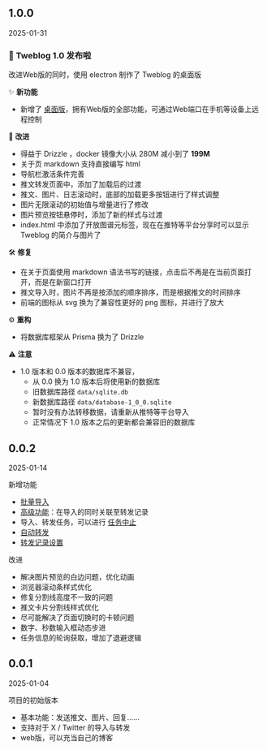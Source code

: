 ## 1.0.0
2025-01-31

### 🎉 Tweblog 1.0 发布啦
改进Web版的同时，使用 electron 制作了 Tweblog 的桌面版

✨ **新功能**
- 新增了 [桌面版](https://tweblog.com/guide/desktop)，拥有Web版的全部功能，可通过Web端口在手机等设备上远程控制

🧱 **改进**
- 得益于 Drizzle ，docker 镜像大小从 280M 减小到了 **199M**
- 关于页 markdown 支持直接编写 html
- 导航栏激活条件完善
- 推文转发页面中，添加了加载后的过渡
- 推文、图片、日志滚动时，底部的加载更多按钮进行了样式调整
- 图片无限滚动的初始值与增量进行了修改
- 图片预览按钮悬停时，添加了新的样式与过渡
- index.html 中添加了开放图谱元标签，现在在推特等平台分享时可以显示 Tweblog 的简介与图片了

🛠 **修复**
- 在关于页面使用 markdown 语法书写的链接，点击后不再是在当前页面打开，而是在新窗口打开
- 推文导入时，图片不再是按添加的顺序排序，而是根据推文的时间排序
- 前端的图标从 svg 换为了兼容性更好的 png 图标，并进行了放大

⚙ **重构**
- 将数据库框架从 Prisma 换为了 Drizzle

⚠ **注意**
- 1.0 版本和 0.0 版本的数据库不兼容，
	- 从 0.0 换为 1.0 版本后将使用新的数据库
	- 旧数据库路径 `data/sqlite.db`
	- 新数据库路径 `data/database-1_0_0.sqlite`
	- 暂时没有办法转移数据，请重新从推特等平台导入
	- 正常情况下 1.0 版本之后的更新都会兼容旧的数据库



## 0.0.2[​](https://tweblog.com/guide/changelog#_0-0-2)
2025-01-14

新增功能
- [批量导入](https://tweblog.com/guide/feature/tweet-import#%E6%89%B9%E9%87%8F%E5%AF%BC%E5%85%A5)
- [高级功能](https://tweblog.com/guide/feature/tweet-import#%E9%AB%98%E7%BA%A7%E5%8A%9F%E8%83%BD)：在导入的同时关联至转发记录
- 导入、转发任务，可以进行 [任务中止](https://tweblog.com/guide/feature/tweet-import#%E4%BB%BB%E5%8A%A1%E4%B8%AD%E6%AD%A2)
- [自动转发](https://tweblog.com/guide/feature/tweet-forward#%E8%87%AA%E5%8A%A8%E8%BD%AC%E5%8F%91)
- [转发记录设置](https://tweblog.com/guide/feature/tweet-forward#%E8%BD%AC%E5%8F%91%E8%AE%B0%E5%BD%95%E8%AE%BE%E7%BD%AE)

改进
- 解决图片预览的白边问题，优化动画
- 浏览器滚动条样式优化
- 修复分割线高度不一致的问题
- 推文卡片分割线样式优化
- 尽可能解决了页面切换时的卡顿问题
- 数字、秒数输入框动态步进
- 任务信息的轮询获取，增加了退避逻辑

## 0.0.1[​](https://tweblog.com/guide/changelog#_0-0-1)
2025-01-04

项目的初始版本
- 基本功能：发送推文、图片、回复……
- 支持对于 X / Twitter 的导入与转发
- web版，可以充当自己的博客

